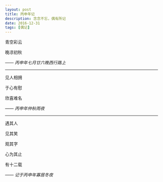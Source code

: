```yaml
---
layout: post
title: 丙申年记
description: 念念不忘，偶有所记
date: 2016-12-31
tags: [偶记]
---
```


青空彩云

晚凉初秋

*—— 丙申年七月廿六晚西行路上*

<!--more-->

---

见人相拥

于心有慰

欣喜难名

*—— 丙申年仲秋雨夜*

---

遇其人

见其笑

观其字

心为其止

有十二载

*—— 记于丙申年寡居冬夜*
